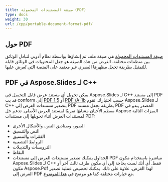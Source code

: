 ```yaml
---
title: صيغة المستندات المحمولة (PDF)
type: docs
weight: 30
url: /cpp/portable-document-format-pdf/
---
```


## **حول PDF**
[صيغة المستندات المحمولة](https://en.wikipedia.org/wiki/PDF) هي صيغة ملف تم إنشاؤها بواسطة نظام أدوبي لتبادل الوثائق بين منظمات مختلفة. الغرض من هذه الصيغة هو جعل المحتويات في الوثائق قابلة للتمثيل بطريقة تجعل مظهرها البصري غير معتمد على المنصة التي تُعرض عليها.

## **PDF في Aspose.Slides لـ C++**
يمكن تحويل أي مستند عرض قابل للتحميل في Aspose.Slides لـ C++ إلى مستند PDF قد يت conform إلى [PDF 1.5](https://en.wikipedia.org/wiki/PDF/A) أو [PDF /A-1b](https://en.wikipedia.org/wiki/PDF/A) حسب اختيارك. تقوم Aspose.Slides لـ C++ بتصدير مستندات العرض إلى PDF بطريقة تجعل مستند PDF المصدر يبدو في معظم الأحيان مشابهًا تقريبًا لمستند العرض الأصلي.
تدعم حل Aspose الميزات التالية لمستندات العرض أثناء تحويلها إلى مستندات PDF:

- الصور، وصناديق النص، والأشكال الأخرى
- النص والتنسيق
- الفقرات والتنسيق
- الروابط التشعبية
- الترويسات والتذييلات
- النقاط
- الجداول
  يمكنك تصدير مستندات العرض إلى مستندات PDF مباشرة باستخدام مكون Aspose.Slides لـ C++ فقط. أي أنك لست بحاجة إلى أي مكون طرف ثالث آخر أو مكون Aspose.Pdf لهذا الغرض. علاوة على ذلك، يمكنك تخصيص عملية تصدير العرض إلى PDF مع خيارات مختلفة كما هو موضح في [هذا الموضوع](http://docs.aspose.com/display/slidesnet/Converting+to+PDF+File).